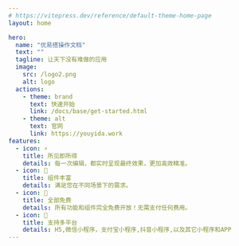 ```yaml
---
# https://vitepress.dev/reference/default-theme-home-page
layout: home

hero:
  name: "优易搭操作文档"
  text: ""
  tagline: 让天下没有难做的应用
  image:
    src: /logo2.png
    alt: logo
  actions:
    - theme: brand
      text: 快速开始
      link: /docs/base/get-started.html
    - theme: alt
      text: 官网
      link: https://youyida.work
features:
  - icon: ⚡
    title: 所见即所得
    details: 每一次编辑，都实时呈现最终效果，更加高效精准。
  - icon: 💯
    title: 组件丰富
    details: 满足您在不同场景下的需求。
  - icon: 👏
    title: 全部免费
    details: 所有功能和组件完全免费开放！无需支付任何费用。
  - icon: 🚀
    title: 支持多平台
    details: H5,微信小程序，支付宝小程序,抖音小程序,以及其它小程序和APP
---
```


